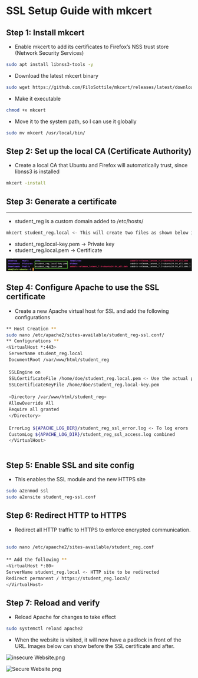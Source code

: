 # SSL Setup Guide with mkcert

## Step 1: Install mkcert

  

- Enable mkcert to add its certificates to Firefox’s NSS trust store (Network Security Services)

```bash
sudo apt install libnss3-tools -y
```

- Download the latest mkcert binary

```bash
sudo wget https://github.com/FiloSottile/mkcert/releases/latest/download/mkcert-v1.4.4-linux-amd64 -O mkcert
```

- Make it executable

```bash
chmod +x mkcert
```

- Move it to the system path, so I can use it globally

```bash
sudo mv mkcert /usr/local/bin/
```

## Step 2: Set up the local CA (Certificate Authority)

- Create a local CA that Ubuntu and Firefox will automatically trust, since libnss3 is installed

```bash
mkcert -install
```

## Step 3: Generate a certificate

 ******

- student_reg is a custom domain added to /etc/hosts/

```bash
mkcert student_reg.local <- This will create two files as shown below in the image
```

- student_reg.local-key.pem → Private key
- student_reg.local.pem → Certificate

![Certificate files](images/Certificate-files.png)


## Step 4: Configure Apache to use the SSL certificate

- Create a new Apache virtual host for SSL and add the following configurations

```bash
** Host Creation **
sudo nano /etc/apache2/sites-available/student_reg-ssl.conf/
** Configurations **
<VirtualHost *:443>
 ServerName student_reg.local
 DocumentRoot /var/www/html/student_reg
										
 SSLEngine on
 SSLCertificateFile /home/doe/student_reg.local.pem <- Use the actual path to where certificate files are stored
 SSLCertificateKeyFile /home/doe/student_reg.local-key.pem
										
 <Directory /var/www/html/student_reg>
 AllowOverride All
 Require all granted
 </Directory>
										
 ErrorLog ${APACHE_LOG_DIR}/student_reg_ssl_error.log <- To log erors
 CustomLog ${APACHE_LOG_DIR}/student_reg_ssl_access.log combined
 </VirtualHost>
				
```

## Step 5: Enable  SSL and site config

- This enables the SSL module and the new HTTPS site

```bash
sudo a2enmod ssl
sudo a2ensite student_reg-ssl.conf
```

## Step 6: Redirect HTTP to HTTPS

- Redirect all HTTP traffic to HTTPS to enforce encrypted communication.

```bash

sudo nano /etc/apaeche2/sites-available/student_reg.conf

** Add the following **
<VirtualHost *:80>
ServerName student_reg.local <- HTTP site to be redirected
Redirect permanent / https://student_reg.local/
</VirtualHost>

```

## Step 7: Reload and verify

- Reload Apache for changes to take effect

```bash
sudo systemctl reload apache2
```

- When the website is visited, it will now have a padlock in front of the URL. Images below can show before the SSL certificate and after.

![insecure Website.png](SSL%20Setup%20Guide%20with%20mkcert%2021bc5a6a6b21808294beec58e45ceb47/insecure_Website.png)

![Secure Website.png](SSL%20Setup%20Guide%20with%20mkcert%2021bc5a6a6b21808294beec58e45ceb47/Secure_Website.png)
